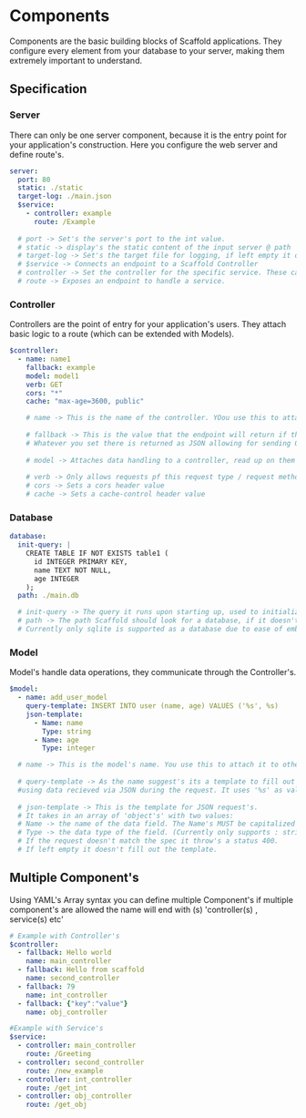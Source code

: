 # Components

Components are the basic building blocks of Scaffold applications. They configure every element from your database to your server, making them extremely important to understand.

## Specification

### Server
There can only be one server component, because it is the entry point for your application's construction. 
Here you configure the web server and define route's.
```YAML
server: 
  port: 80 
  static: ./static
  target-log: ./main.json 
  $service: 
    - controller: example 
      route: /Example 
  
  # port -> Set's the server's port to the int value.
  # static -> display's the static content of the input server @ path '/'. Uses file based routing
  # target-log -> Set's the target file for logging, if left empty it only prints to stdout
  # $service -> Connects an endpoint to a Scaffold Controller
  # controller -> Set the controller for the specific service. These can be reused. Use the controller's name.
  # route -> Exposes an endpoint to handle a service.
  ```

### Controller
Controllers are the point of entry for your application's users. They attach basic logic to a route (which can be extended with Models).

```yaml
$controller:
  - name: name1 
    fallback: example 
    model: model1
    verb: GET
    cors: "*"
    cache: "max-age=3600, public"

    # name -> This is the name of the controller. YOou use this to attach it to other component's
    
    # fallback -> This is the value that the endpoint will return if the model isn't set OR fails.
    # Whatever you set there is returned as JSON allowing for sending Objects.
    
    # model -> Attaches data handling to a controller, read up on them at the 'Model' section.
    
    # verb -> Only allows requests pf this request type / request method
    # cors -> Sets a cors header value
    # cache -> Sets a cache-control header value
```
### Database
```yaml
database: 
  init-query: |
    CREATE TABLE IF NOT EXISTS table1 (
      id INTEGER PRIMARY KEY,
      name TEXT NOT NULL,
      age INTEGER
    );
  path: ./main.db 

  # init-query -> The query it runs upon starting up, used to initialize databases.
  # path -> The path Scaffold should look for a database, if it doesn't exist. It get's Created
  # Currently only sqlite is supported as a database due to ease of embedding
```
### Model
Model's handle data operations, they communicate through the Controller's.
```yaml
$model:
  - name: add_user_model
    query-template: INSERT INTO user (name, age) VALUES ('%s', %s)
    json-template:
      - Name: name
        Type: string
      - Name: age
        Type: integer

  # name -> This is the model's name. You use this to attach it to other component's
        
  # query-template -> As the name suggest's its a template to fill out 
  #using data recieved via JSON during the request. It uses '%s' as value placeholders.
  
  # json-template -> This is the template for JSON request's. 
  # It takes in an array of 'object's' with two values:
  # Name -> the name of the data field. The Name's MUST be capitalized or will fail
  # Type -> the data type of the field. (Currently only supports : string, integer)
  # If the request doesn't match the spec it throw's a status 400.
  # If left empty it doesn't fill out the template.
```

## Multiple Component's
Using YAML's Array syntax you can define multiple Component's
if multiple component's are allowed the name will end with (s) 'controller(s) , service(s) etc'
```yaml
# Example with Controller's
$controller:
  - fallback: Hello world
    name: main_controller
  - fallback: Hello from scaffold
    name: second_controller
  - fallback: 79
    name: int_controller
  - fallback: {"key":"value"}
    name: obj_controller

#Example with Service's
$service:
  - controller: main_controller
    route: /Greeting
  - controller: second_controller
    route: /new_example
  - controller: int_controller
    route: /get_int
  - controller: obj_controller
    route: /get_obj
```

